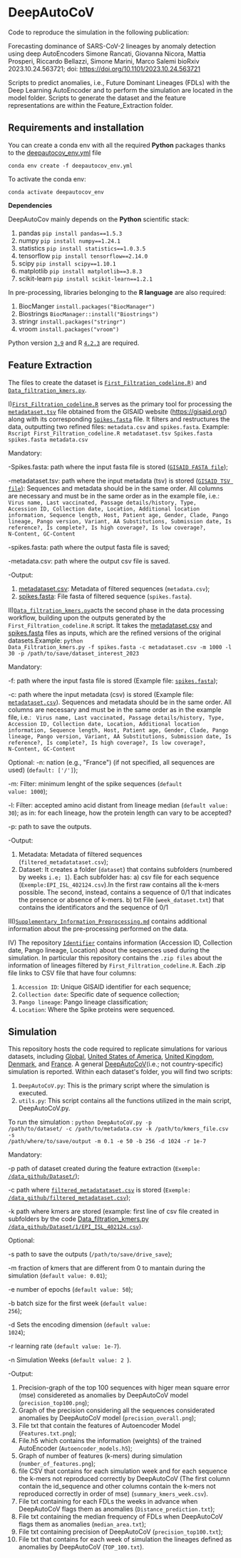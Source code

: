 # DeepAutoCoV
Code to reproduce the simulation in the following publication:

Forecasting dominance of SARS-CoV-2 lineages by anomaly detection using deep AutoEncoders Simone Rancati, Giovanna Nicora, Mattia Prosperi, Riccardo Bellazzi, Simone Marini, Marco Salemi bioRxiv 2023.10.24.563721; doi: https://doi.org/10.1101/2023.10.24.563721

Scripts to predict anomalies, i.e., Future Dominant Lineages (FDLs) with the Deep Learning AutoEncoder and to perform the simulation are located in the model folder. Scripts to generate the dataset and the feature representations are within the Feature_Extraction folder.

## Requirements and installation
You can create a conda env with all the required **Python** packages thanks to the [deepautocov_env.yml](env/deepautocov_env.yml) file

<code>conda env create -f deepautocov_env.yml</code>

To activate the conda env:

<code>conda activate deepautocov_env</code>

**Dependencies**

DeepAutoCov mainly depends on the **Python** scientific stack: 
1. pandas <code>pip install pandas==1.5.3</code>
2. numpy <code>pip install numpy==1.24.1</code>
3. statistics <code>pip install statistics==1.0.3.5</code>
4. tensorflow <code>pip install tensorflow==2.14.0</code>
5. scipy <code>pip install scipy==1.10.1</code>
6. matplotlib <code>pip install matplotlib==3.8.3</code>
7. scikit-learn <code>pip install scikit-learn==1.2.1</code>

In pre-processing, libraries belonging to the **R language** are also required:
1. BiocManger <code>install.packages("BiocManager")</code>
2. Biostrings <code>BiocManager::install("Biostrings")</code>
3. stringr <code>install.packages("stringr")</code>
4. vroom <code>install.packages("vroom")</code>

Python version <code>[3.9](https://www.python.org/downloads/release/python-390/)</code> and R <code>[4.2.3](https://cran.r-project.org/bin/windows/base/)</code> are required. 

## Feature Extraction
The files to create the dataset is <code>[First_Filtration_codeline.R](FeatureExtraction/First_Filtration_codeline.R))</code> and <code>[Data_filtration_kmers.py](FeatureExtraction/Data_Filtration_kmers.py)</code>.

I)<code>[First_Filtration_codeline.R](FeatureExtraction/First_Filtration_codeline.R)</code> serves as the primary tool for processing the <code>[metadataset.tsv](https://gisaid.org/)</code> file obtained from the GISAID website (https://gisaid.org/) along with its corresponding <code>[Spikes.fasta](https://gisaid.org/)</code> file. It filters and restructures the data, outputting two refined files: <code>metadata.csv</code> and <code>spikes.fasta</code>. Example: <code>Rscript First_Filtration_codeline.R metadataset.tsv Spikes.fasta spikes.fasta metadata.csv</code>


Mandatory:


-Spikes.fasta: path where the input fasta file is stored (<code>[GISAID FASTA file](https://gisaid.org/)</code>);

-metadataset.tsv: path where the input metadata (tsv) is stored (<code>[GISAID TSV file](https://gisaid.org/)</code>): Sequences and metadata should be in the same order. All columns are necessary and must be in the same order as in the example file, i.e.: <code> Virus name, Last vaccinated, Passage details/history, Type, Accession ID, Collection date, Location, Additional location information, Sequence length, Host, Patient age, Gender, Clade, Pango lineage, Pango version, Variant, AA Substitutions, Submission date, Is reference?, Is complete?, Is high coverage?, Is low coverage?, N-Content, GC-Content</code>

-spikes.fasta: path where the output fasta file is saved;

-metadata.csv: path where the output csv file is saved.


-Output:


1) [metadataset.csv](data_github/metadataset.csv): Metadata of filtered sequences (<code>metadata.csv</code>);
2) [spikes.fasta](data_github/spikes.fasta): File fasta of filtered sequence (<code>spikes.fasta</code>).



II)<code>[Data_filtration_kmers.py](FeatureExtraction/Data_Filtration_kmers.py)</code>acts the second phase in the data processing workflow, building upon the outputs generated by the <code>First_Filtration_codeline.R</code> script. It takes the [metadataset.csv](data_github/metadataset.csv) and [spikes.fasta](data_github/spikes.fasta) files as inputs, which are the refined versions of the original datasets.Example: <code>python Data_Filtration_kmers.py -f spikes.fasta -c metadataset.csv -m 1000 -l 30 -p /path/to/save/dataset_interest_2023 </code>


Mandatory:

-f: path where the input fasta file is stored (Example file: <code>[spikes.fasta](data_github/spikes.fasta)</code>);

-c: path where the input metadata (csv) is stored (Example file: <code>[metadataset.csv](data_github/metadataset.csv)</code>). Sequences and metadata should be in the same order. All columns are necessary and must be in the same order as in the example file, i.e.: <code> Virus name, Last vaccinated, Passage details/history, Type, Accession ID, Collection date, Location, Additional location information, Sequence length, Host, Patient age, Gender, Clade, Pango lineage, Pango version, Variant, AA Substitutions, Submission date, Is reference?, Is complete?, Is high coverage?, Is low coverage?, N-Content, GC-Content</code>


Optional:
-n: nation (e.g., "France") (if not specified, all sequences are used) (<code>default: ['/']</code>);

-m: Filter: minimum lenght of the spike sequences (<code>default value: 1000</code>); 

-l: Filter: accepted amino acid distant from lineage median (<code>default value: 30</code>); as in: for each lineage, how the protein length can vary to be accepted?

-p: path to save the outputs.


-Output:

1) Metadata: Metadata of filtered sequences (<code>filtered_metadatataset.csv</code>);
2) Dataset: It creates a folder (<code>dataset</code>) that contains subfolders (numbered by weeks <code>i.e; 1</code>). Each subfolder has:
  a) csv file for each sequence (<code>Exemple:EPI_ISL_402124.csv</code>).In the first raw contains all the k-mers possible. The second, instead, contains a sequence of 0/1 that indicates the presence or absence of k-mers.
  b) txt File (<code>week_dataset.txt</code>) that contains the identificators and the sequence of 0/1


III)<code>[Supplementary_Information_Preprocessing.md](FeatureExtraction/Supplementary_Information_Preprocessing.md)</code> contains additional information about the pre-processing performed on the data. 


IV) The repository <code>[Identifier](FeatureExtraction/Identifier)</code> contains information (Accession ID, Collection date, Pango lineage, Location) about the sequences used during the simulation. In particular this repository contains the <code>.zip files</code> about the information of lineages filtered by <code>First_Filtration_codeline.R</code>. Each .zip file links to CSV file that have four columns: 

1) <code>Accession ID</code>: Unique GISAID identifier for each sequence;
2) <code>Collection date</code>: Specific date of sequence collection;
3) <code>Pango lineage</code>: Pango lineage classification;
4) <code>Location</code>: Where the Spike proteins were sequenced.

## Simulation
This repository hosts the code required to replicate simulations for various datasets, including [Global](Simulation/DeepAutoCoV_World), [United States of America](Simulation/DeepAutoCoV_USA), [United Kingdom](Simulation/DeepAutoCoV_UK), [Denmark](Simulation/DeepAutoCoV_Denmark), and [France](Simulation/DeepAutoCoV_France). A general [DeepAutoCoV](Simulation/DeepAutoCoV)(i.e.; not country-specific) simulation is reported. Within each dataset's folder, you will find two scripts:

1) <code>DeepAutoCoV.py</code>: This is the primary script where the simulation is executed.
2) <code>utils.py</code>: This script contains all the functions utilized in the main script, DeepAutoCoV.py.

To run the simulation :
<code>python DeepAutoCoV.py -p /path/to/dataset/ -c /path/to/metadata.csv -k /path/to/kmers_file.csv -s /path/where/to/save/output -m 0.1 -e 50 -b 256 -d 1024 -r 1e-7 </code>

Mandatory:

-p path of dataset created during the feature extraction (<code>Exemple: [/data_github/Dataset/](data_github/Dataset)</code>);

-c path where <code>[filtered_metadatataset.csv](data_github/filtered_metadataset.csv)</code> is stored (<code>Exemple: [/data_github/filtered_metadataset.csv](data_github/filtered_metadataset.csv)</code>);

-k path where kmers are stored (example: first line of csv file created in subfolders by the code [Data_filtration_kmers.py](FeatureExtraction/Data_Filtration_kmers.py)  <code>[/data_github/Dataset/1/EPI_ISL_402124.csv](data_github/Dataset/1/EPI_ISL_402124.csv)</code>).

Optional:

-s path to save the outputs (<code>/path/to/save/drive_save</code>);

-m fraction of kmers that are different from 0 to mantain during the simulation (<code>default value: 0.01</code>);

-e number of epochs (<code>default value: 50</code>);

-b batch size for the first week (<code>default value: 256</code>);

-d Sets the encoding dimension (<code>default value: 1024</code>);

-r learning rate (<code>default value: 1e-7</code>).

-n Simulation Weeks (<code>default value: 2 </code>).


-Output:
1) Precision-graph of the top 100 sequences with higer mean square error (mse) considereted as anomalies by DeepAutoCoV model (<code>precision_top100.png</code>);
2) Graph of the precision considering all the sequences considerated anomalies by DeepAutoCoV model (<code>precision_overall.png</code>);
3) File txt that contain the features of Autoencoder Model (<code>Features.txt.png</code>);
4) File.h5 which contains the information (weights) of the trained AutoEncoder (<code>Autoencoder_models.h5</code>);
5) Graph of number of features (k-mers) during simulation (<code>number_of_features.png</code>);
6) file CSV that contains for each simulation week and for each sequence the k-mers not reproduced correctly by DeepAutoCoV (The first column contain the id_sequence and other columns contain the k-mers not reproduced correctly in order of mse) (<code>summary_kmers_week.csv</code>).
7) File txt containing for each FDLs the weeks in advance when DeepAutoCoV flags them as anomalies (<code>Distance_prediction.txt</code>);
8) File txt containing the median frequency of FDLs when DeepAutoCoV flags them as anomalies (<code>median_area.txt</code>);
9) File txt containing precision of DeepAutoCoV (<code>precision_top100.txt</code>);
10) File txt that contains for each week of simulation the lineages defined as anomalies by DeepAutoCoV (<code>TOP_100.txt</code>). 

